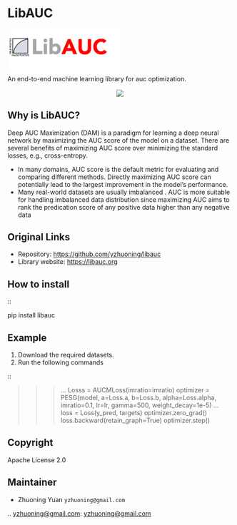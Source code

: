 LibAUC
======

<tr>
    <td>
<img class="center" src="libauc.png" width="50%"/>
<figcaption>An end-to-end machine learning library for auc optimization.</figcaption>
    </td>
</tr>

<p align="center">
  <img src="src="libauc.png" width="50%" align="center"/>
</p>


Why is LibAUC?
---------------
Deep AUC Maximization (DAM) is a paradigm for learning a deep neural network by maximizing the AUC score of the model on a dataset. There are several benefits of maximizing AUC score over minimizing the standard losses, e.g., cross-entropy.

- In many domains, AUC score is the default metric for evaluating and comparing different methods. Directly maximizing AUC score can potentially lead to the largest improvement in the model’s performance.
- Many real-world datasets are usually imbalanced . AUC is more suitable for handling imbalanced data distribution since maximizing AUC aims to rank the predication score of any positive data higher than any negative data

Original Links
--------------

-  Repository: https://github.com/yzhuoning/libauc
-  Library website: https://libauc.org


How to install
--------------

::

   pip install libauc

Example
-------

1. Download the required datasets.
2. Run the following commands

::

   >>> ...
   >>> Losss = AUCMLoss(imratio=imratio)
   >>> optimizer = PESG(model, a=Loss.a, b=Loss.b, alpha=Loss.alpha, imratio=0.1, lr=lr, gamma=500, weight_decay=1e-5)
   >>> ...
   >>> loss = Loss(y_pred, targets)
   >>> optimizer.zero_grad()
   >>> loss.backward(retain_graph=True)
   >>> optimizer.step()
        

Copyright
---------
Apache License 2.0


Maintainer
----------

-  Zhuoning Yuan  `yzhuoning@gmail.com`

.. yzhuoning@gmail.com: yzhuoning@gmail.com
